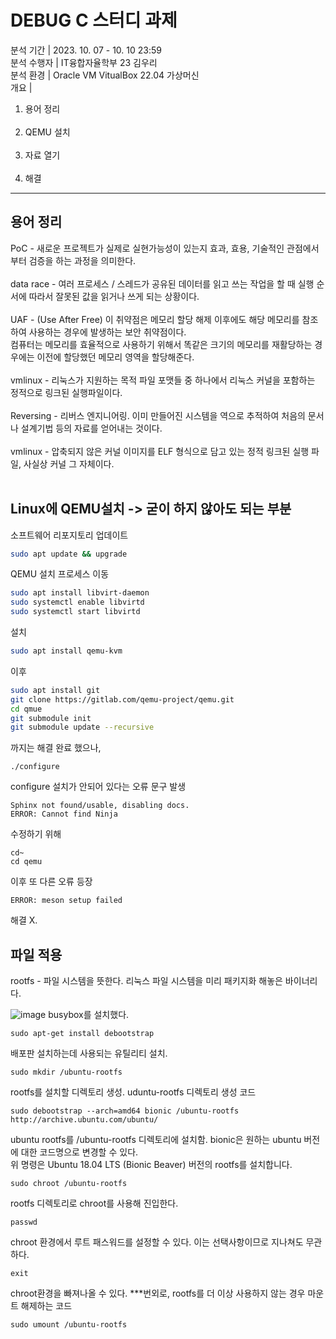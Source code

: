 # DEBUG C 스터디 과제
분석 기간 | 2023. 10. 07 - 10. 10 23:59 <br>
분석 수행자 | IT융합자율학부 23 김우리<br> 
분석 환경 | Oracle VM VitualBox 22.04 가상머신<br>
개요 |<ol>
        <li>용어 정리</li><br>
        <li>QEMU 설치</li><br>
        <li>자료 열기</li><br>
        <li>해결<br>
      </ol>

<hr>

## 용어 정리
PoC - 새로운 프로젝트가 실제로 실현가능성이 있는지 효과, 효용, 기술적인 관점에서부터 검증을 하는 과정을 의미한다.<br><br>
data race - 여러 프로세스 / 스레드가 공유된 데이터를 읽고 쓰는 작업을 할 때 실행 순서에 따라서 잘못된 값을 읽거나 쓰게 되는 상황이다.<br><br>
UAF - (Use After Free) 이 취약점은 메모리 할당 해제 이후에도 해당 메모리를 참조하여 사용하는 경우에 발생하는 보안 취약점이다.<br> 컴퓨터는 메모리를 효율적으로 사용하기 위해서 똑같은 크기의 메모리를 재활당하는 경우에는 이전에 할당했던 메모리 영역을 할당해준다.<br><br>
vmlinux - 리눅스가 지원하는 목적 파일 포맷들 중 하나에서 리눅스 커널을 포함하는 정적으로 링크된 실행파일이다.<br><br>
Reversing - 리버스 엔지니어링. 이미 만들어진 시스템을 역으로 추적하여 처음의 문서나 설계기법 등의 자료를 얻어내는 것이다.<br><br>
vmlinux - 압축되지 않은 커널 이미지를 ELF 형식으로 담고 있는 정적 링크된 실행 파일, 사실상 커널 그 자체이다.<br><br>




## Linux에 QEMU설치 -> 굳이 하지 않아도 되는 부분

소프트웨어 리포지토리 업데이트
```bash
sudo apt update && upgrade 
```

QEMU 설치 프로세스 이동
```bash
sudo apt install libvirt-daemon
sudo systemctl enable libvirtd
sudo systemctl start libvirtd
```

설치
```bash
sudo apt install qemu-kvm
```

이후
```bash
sudo apt install git
git clone https://gitlab.com/qemu-project/qemu.git
cd qmue
git submodule init
git submodule update --recursive
```
 까지는 해결 완료 했으나,
 
```bush
./configure
```
configure 설치가 안되어 있다는 오류 문구 발생
```bush
Sphinx not found/usable, disabling docs.
ERROR: Cannot find Ninja
```
수정하기 위해
```bush
cd~
cd qemu
```
이후 또 다른 오류 등장
```bush
ERROR: meson setup failed
```
해결 X.


## 파일 적용

rootfs - 파일 시스템을 뜻한다. 리눅스 파일 시스템을 미리 패키지화 해놓은 바이너리다. 

![image](https://github.com/woori04/woori/assets/100141821/36780598-1ae9-49db-91e3-deec5c2d7d64)
busybox를 설치했다. 
```bush
sudo apt-get install debootstrap
```
배포판 설치하는데 사용되는 유틸리티 설치.
```bush
sudo mkdir /ubuntu-rootfs
```
rootfs를 설치할 디렉토리 생성. uduntu-rootfs 디렉토리 생성 코드
```bush
sudo debootstrap --arch=amd64 bionic /ubuntu-rootfs http://archive.ubuntu.com/ubuntu/
```
ubuntu rootfs를 /ubuntu-rootfs 디렉토리에 설치함. bionic은 원하는 ubuntu 버전에 대한 코드명으로 변경할 수 있다. <br> 위 명령은 Ubuntu 18.04 LTS (Bionic Beaver) 버전의 rootfs를 설치합니다.
```bush
sudo chroot /ubuntu-rootfs
```
rootfs 디렉토리로 chroot를 사용해 진입한다. 
```bush
passwd
```
chroot 환경에서 루트 패스워드를 설정할 수 있다. 이는 선택사항이므로 지나쳐도 무관하다.
```bush
exit
```
chroot환경을 빠져나올 수 있다. 
***번외로, rootfs를 더 이상 사용하지 않는 경우 마운트 해제하는 코드
```bush
sudo umount /ubuntu-rootfs
```


